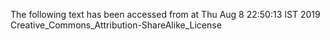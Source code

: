 The following text has been accessed from at Thu Aug 8 22:50:13 IST 2019
Creative_Commons_Attribution-ShareAlike_License
